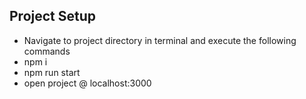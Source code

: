 ## Project Setup
* Navigate to project directory in terminal and execute the following commands
* npm i
* npm run start
* open project @ localhost:3000

